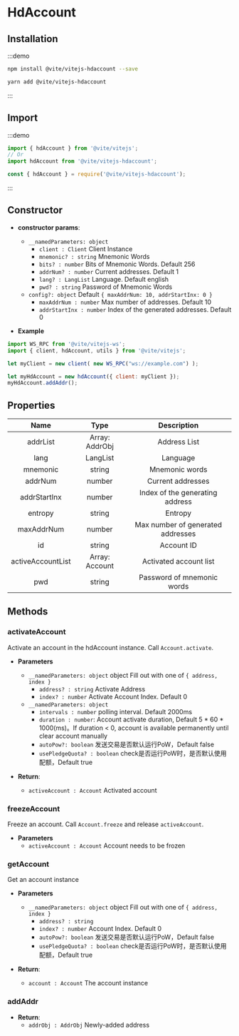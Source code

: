# HdAccount

## Installation

:::demo
```bash tab:npm
npm install @vite/vitejs-hdaccount --save
```

```bash tab:yarn
yarn add @vite/vitejs-hdaccount
```
:::

## Import

:::demo
```javascript tab:ES6
import { hdAccount } from '@vite/vitejs';
// Or
import hdAccount from '@vite/vitejs-hdaccount';
```

```javascript tab:require
const { hdAccount } = require('@vite/vitejs-hdaccount');
```
:::

## Constructor

- **constructor params**: 
    * `__namedParameters: object`
        - `client : Client` Client Instance
        - `mnemonic? : string` Mnemonic Words
        - `bits? : number` Bits of Mnemonic Words. Default 256
        - `addrNum? : number` Current addresses. Default 1
        - `lang? : LangList` Language. Default english
        - `pwd? : string` Password of Mnemonic Words
    * `config?: object` Default `{ maxAddrNum: 10, addrStartInx: 0 }`
        - `maxAddrNum : number` Max number of addresses. Default 10
        - `addrStartInx : number` Index of the generated addresses. Default 0

- **Example**
```javascript
import WS_RPC from '@vite/vitejs-ws';
import { client, hdAccount, utils } from '@vite/vitejs';

let myClient = new client( new WS_RPC("ws://example.com") );

let myHdAccount = new hdAccount({ client: myClient });
myHdAccount.addAddr();
```

## Properties

|  Name  | Type | Description |
|:------------:|:-----:|:-----:|
| addrList | Array: AddrObj | Address List |
| lang | LangList | Language |
| mnemonic | string | Mnemonic words |
| addrNum | number | Current addresses |
| addrStartInx | number | Index of the generating address |
| entropy | string | Entropy |
| maxAddrNum | number | Max number of generated addresses |
| id | string | Account ID |
| activeAccountList | Array: Account | Activated account list |
| pwd | string | Password of mnemonic words |

## Methods

### activateAccount
Activate an account in the hdAccount instance. Call `Account.activate`.

- **Parameters**
    * `__namedParameters: object` object Fill out with one of `{ address, index }`
        - `address? : string` Activate Address
        - `index? : number` Activate Account Index. Default 0
    * `__namedParameters: object`
        - `intervals : number` polling interval. Default 2000ms
        - `duration : number`: Account activate duration, Default 5 * 60 * 1000(ms)。If duration < 0, account is available permanently until clear account manually
        - `autoPow?: boolean` 发送交易是否默认运行PoW，Default false
        - `usePledgeQuota? : boolean` check是否运行PoW时，是否默认使用配额，Default true

- **Return**:
    * `activeAccount : Account` Activated account

### freezeAccount
Freeze an account. Call `Account.freeze` and release `activeAccount`.

- **Parameters** 
    * `activeAccount : Account` Account needs to be frozen

### getAccount
Get an account instance

- **Parameters**
    * `__namedParameters: object` object Fill out with one of `{ address, index }`
        - `address? : string`
        - `index? : number` Account Index. Default 0
        - `autoPow?: boolean` 发送交易是否默认运行PoW，Default false
        - `usePledgeQuota? : boolean` check是否运行PoW时，是否默认使用配额，Default true

- **Return**:
    * `account : Account` The account instance

### addAddr

- **Return**:
    * `addrObj : AddrObj` Newly-added address
